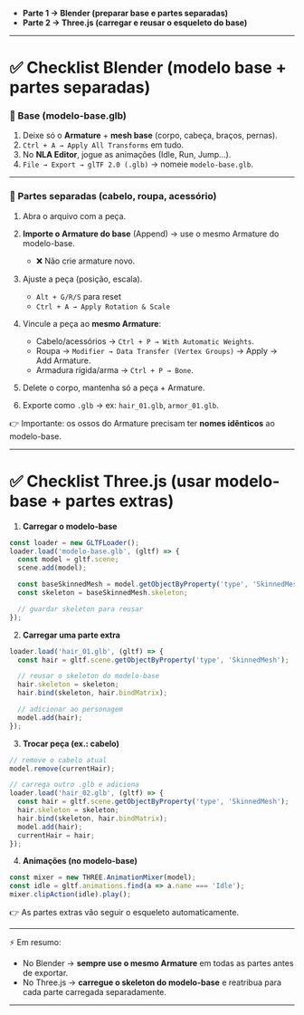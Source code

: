 
* **Parte 1 → Blender (preparar base e partes separadas)**
* **Parte 2 → Three.js (carregar e reusar o esqueleto do base)**

---

# ✅ Checklist Blender (modelo base + partes separadas)

### 🔹 Base (modelo-base.glb)

1. Deixe só o **Armature** + **mesh base** (corpo, cabeça, braços, pernas).
2. `Ctrl + A → Apply All Transforms` em tudo.
3. No **NLA Editor**, jogue as animações (Idle, Run, Jump...).
4. `File → Export → glTF 2.0 (.glb)` → nomeie `modelo-base.glb`.

---

### 🔹 Partes separadas (cabelo, roupa, acessório)

1. Abra o arquivo com a peça.
2. **Importe o Armature do base** (Append) → use o mesmo Armature do modelo-base.

   * ❌ Não crie armature novo.
3. Ajuste a peça (posição, escala).

   * `Alt + G/R/S` para reset
   * `Ctrl + A → Apply Rotation & Scale`
4. Vincule a peça ao **mesmo Armature**:

   * Cabelo/acessórios → `Ctrl + P → With Automatic Weights`.
   * Roupa → `Modifier → Data Transfer (Vertex Groups)` → Apply → Add Armature.
   * Armadura rígida/arma → `Ctrl + P → Bone`.
5. Delete o corpo, mantenha só a peça + Armature.
6. Exporte como `.glb` → ex: `hair_01.glb`, `armor_01.glb`.

👉 Importante: os ossos do Armature precisam ter **nomes idênticos** ao modelo-base.

---

# ✅ Checklist Three.js (usar modelo-base + partes extras)

1. **Carregar o modelo-base**

```js
const loader = new GLTFLoader();
loader.load('modelo-base.glb', (gltf) => {
  const model = gltf.scene;
  scene.add(model);

  const baseSkinnedMesh = model.getObjectByProperty('type', 'SkinnedMesh');
  const skeleton = baseSkinnedMesh.skeleton;

  // guardar skeleton para reusar
});
```

2. **Carregar uma parte extra**

```js
loader.load('hair_01.glb', (gltf) => {
  const hair = gltf.scene.getObjectByProperty('type', 'SkinnedMesh');

  // reusar o skeleton do modelo-base
  hair.skeleton = skeleton;
  hair.bind(skeleton, hair.bindMatrix);

  // adicionar ao personagem
  model.add(hair);
});
```

3. **Trocar peça (ex.: cabelo)**

```js
// remove o cabelo atual
model.remove(currentHair);

// carrega outro .glb e adiciona
loader.load('hair_02.glb', (gltf) => {
  const hair = gltf.scene.getObjectByProperty('type', 'SkinnedMesh');
  hair.skeleton = skeleton;
  hair.bind(skeleton, hair.bindMatrix);
  model.add(hair);
  currentHair = hair;
});
```

4. **Animações (no modelo-base)**

```js
const mixer = new THREE.AnimationMixer(model);
const idle = gltf.animations.find(a => a.name === 'Idle');
mixer.clipAction(idle).play();
```

👉 As partes extras vão seguir o esqueleto automaticamente.

---

⚡ Em resumo:

* No Blender → **sempre use o mesmo Armature** em todas as partes antes de exportar.
* No Three.js → **carregue o skeleton do modelo-base** e reatribua para cada parte carregada separadamente.

---


